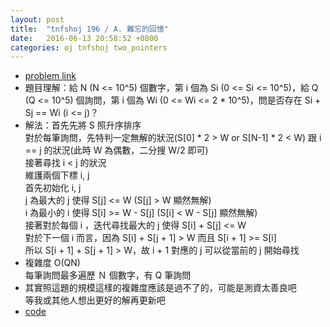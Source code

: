 ```yaml
---
layout: post
title:  "tnfshoj 196 / A. 難忘的回憶"
date:   2016-06-13 20:58:52 +0800
categories: oj tnfshoj two_pointers
---
```

* [problem link](http://toj.tfcis.org/oj/pro/196/)
* 題目理解：給 N (N <= 10^5) 個數字，第 i 個為 Si (0 <= Si <= 10^5)，給 Q (Q <= 10^5) 個詢問，第 i 個為 Wi (0 <= Wi <= 2 \* 10^5)，問是否存在 Si + Sj == Wi (i <= j)？
* 解法：首先先將 S 照升序排序  
對於每筆詢問，先特判一定無解的狀況(S[0] * 2 > W or S[N-1] * 2 < W) 跟 i == j 的狀況(此時 W 為偶數，二分搜 W/2 即可)  
接著尋找 i < j 的狀況  
維護兩個下標 i, j  
首先初始化 i, j  
j 為最大的 j 使得 S[j] <= W (S[j] > W 顯然無解)  
i 為最小的 i 使得 S[i] >= W - S\[j] (S[i] < W - S[j] 顯然無解)  
接著對於每個 i ，迭代尋找最大的 j 使得 S[i] + S[j] <= W  
對於下一個 i 而言，因為 S[i] + S[j + 1] > W 而且 S[i + 1] >= S[i]  
所以 S[i + 1] + S[j + 1] > W，故 i + 1 對應的 j 可以從當前的 j 開始尋找  
* 複雜度 O(QN)  
每筆詢問最多遍歷 Ｎ 個數字，有 Q 筆詢問  
* 其實照這題的規模這樣的複雜度應該是過不了的，可能是測資太善良吧  
等我或其他人想出更好的解再更新吧 
* [code](https://github.com/prprprpony/oj/blob/master/tnfshoj/ac/196.cpp)
